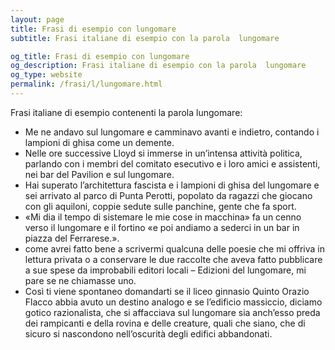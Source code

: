 ```yaml
---
layout: page
title: Frasi di esempio con lungomare 
subtitle: Frasi italiane di esempio con la parola  lungomare

og_title: Frasi di esempio con lungomare 
og_description: Frasi italiane di esempio con la parola  lungomare
og_type: website
permalink: /frasi/l/lungomare.html
---
```


Frasi italiane di esempio contenenti la parola lungomare:


- Me ne andavo sul lungomare e camminavo avanti e indietro, contando i lampioni di ghisa come un demente.
- Nelle ore successive Lloyd si immerse in un’intensa attività politica, parlando con i membri del comitato esecutivo e i loro amici e assistenti, nei bar del Pavilion e sul lungomare.
- Hai superato l’architettura fascista e i lampioni di ghisa del lungomare e sei arrivato al parco di Punta Perotti, popolato da ragazzi che giocano con gli aquiloni, coppie sedute sulle panchine, gente che fa sport.
- «Mi dia il tempo di sistemare le mie cose in macchina» fa un cenno verso il lungomare e il fortino «e poi andiamo a sederci in un bar in piazza del Ferrarese.».
- come avrei fatto bene a scrivermi qualcuna delle poesie che mi offriva in lettura privata o a conservare le due raccolte che aveva fatto pubblicare a sue spese da improbabili editori locali – Edizioni del lungomare, mi pare se ne chiamasse uno.
- Così ti viene spontaneo domandarti se il liceo ginnasio Quinto Orazio Flacco abbia avuto un destino analogo e se l’edificio massiccio, diciamo gotico razionalista, che si affacciava sul lungomare sia anch’esso preda dei rampicanti e della rovina e delle creature, quali che siano, che di sicuro si nascondono nell’oscurità degli edifici abbandonati.
